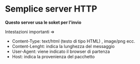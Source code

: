 # Semplice server HTTP
**Questo server usa le soket per l'invio** 

Intestazioni importanti =>  
* Content-Type: text/html (testo di tipo HTML) , image/png ecc.
* Content-Lenght: indica la lunghezza del messaggio
* User-Agent: viene indicato il browser di partenza
* Host: indica la provenienza del pacchetto